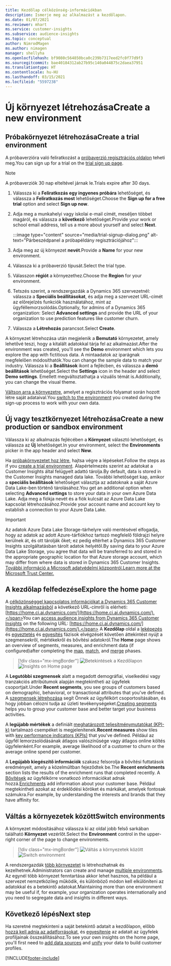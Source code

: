```yaml
---
title: Kezdőlap célközönség-információkban
description: Ismerje meg az alkalmazást a kezdőlapon.
ms.date: 01/07/2021
ms.reviewer: mhart
ms.service: customer-insights
ms.subservice: audience-insights
ms.topic: conceptual
author: NimrodMagen
ms.author: nimagen
manager: shellyha
ms.openlocfilehash: bf9080c564850bca0c239b7317eed2fc0f77d9f3
ms.sourcegitcommit: bae40184312ab27b95c140a044875c2daea37951
ms.translationtype: HT
ms.contentlocale: hu-HU
ms.lasthandoff: 03/15/2021
ms.locfileid: "5597238"
---
```

# <a name="create-a-new-environment"></a><span data-ttu-id="8bcf7-103">Új környezet létrehozása</span><span class="sxs-lookup"><span data-stu-id="8bcf7-103">Create a new environment</span></span>

## <a name="create-a-trial-environment"></a><span data-ttu-id="8bcf7-104">Próbakörnyezet létrehozása</span><span class="sxs-lookup"><span data-stu-id="8bcf7-104">Create a trial environment</span></span>

<span data-ttu-id="8bcf7-105">A próbaverzióra való feliratkozást a [próbaverzió regisztrációs oldalon](https://dynamics.microsoft.com/get-started/free-trial/?appname=customerinsights) teheti meg.</span><span class="sxs-lookup"><span data-stu-id="8bcf7-105">You can sign up for a trial on the [trial sign up page](https://dynamics.microsoft.com/get-started/free-trial/?appname=customerinsights).</span></span> 

> [!NOTE]
> <span data-ttu-id="8bcf7-106">A próbaverziók 30 nap elteltével járnak le.</span><span class="sxs-lookup"><span data-stu-id="8bcf7-106">Trials expire after 30 days.</span></span>

1. <span data-ttu-id="8bcf7-107">Válassza ki a **Feliratkozás egy ingyenes próbára** lehetőséget, és válassza a **Feliratkozás most** lehetőséget.</span><span class="sxs-lookup"><span data-stu-id="8bcf7-107">Choose the **Sign up for a free trial** option and select **Sign up now**.</span></span>

1. <span data-ttu-id="8bcf7-108">Adja meg a munkahelyi vagy iskolai e-mail címét, meséljen többet magáról, és válassza a **következő** lehetőséget.</span><span class="sxs-lookup"><span data-stu-id="8bcf7-108">Provide your work or school email address, tell us a more about yourself and select **Next**.</span></span>

   :::image type="content" source="media/trial-signup-dialog.png" alt-text="Párbeszédpanel a próbapéldány regisztrációjához":::

1. <span data-ttu-id="8bcf7-110">Adja meg az új környezet **nevét**.</span><span class="sxs-lookup"><span data-stu-id="8bcf7-110">Provide a **Name** for your new environment.</span></span> 

1. <span data-ttu-id="8bcf7-111">Válassza ki a próbaverzió típusát.</span><span class="sxs-lookup"><span data-stu-id="8bcf7-111">Select the trial type.</span></span>

1. <span data-ttu-id="8bcf7-112">Válasszon **régiót** a környezethez.</span><span class="sxs-lookup"><span data-stu-id="8bcf7-112">Choose the **Region** for your environment.</span></span>

1. <span data-ttu-id="8bcf7-113">Tetszés szerint, a rendszergazdák a Dynamics 365 szervezetnél: válassza a **Speciális beállításokat**, és adja meg a szervezet URL-címét az előrejelzés funkciók használatához, mint az ügyféllemorzsolódás.</span><span class="sxs-lookup"><span data-stu-id="8bcf7-113">Optionally, for admins of a Dynamics 365 organization: Select **Advanced settings** and provide the URL of your organization to use prediction features like customer churn.</span></span>

1. <span data-ttu-id="8bcf7-114">Válassza a **Létrehozás** parancsot.</span><span class="sxs-lookup"><span data-stu-id="8bcf7-114">Select **Create**.</span></span> 

<span data-ttu-id="8bcf7-115">A környezet létrehozása után megjelenik a **Bemutató** környezetet, amely lehetővé teszi, hogy a kitalált adatokkal tárja fel az alkalmazást.</span><span class="sxs-lookup"><span data-stu-id="8bcf7-115">After the environment was created, you'll see the **Demo** environment which lets you explore the app with fictitious data.</span></span> <span data-ttu-id="8bcf7-116">A mintaadatok az iparágnak megfelelően módosíthatók.</span><span class="sxs-lookup"><span data-stu-id="8bcf7-116">You can change the sample data to match your industry.</span></span> <span data-ttu-id="8bcf7-117">Válassza ki a **Beállítások** ikont a fejlécben, és válassza a **demó beállítások** lehetőséget.</span><span class="sxs-lookup"><span data-stu-id="8bcf7-117">Select the **Settings** icon in the header and select **Demo settings**.</span></span> <span data-ttu-id="8bcf7-118">Emellett megváltoztathatja a vizuális témát is.</span><span class="sxs-lookup"><span data-stu-id="8bcf7-118">Additionally, you can change the visual theme.</span></span> 

<span data-ttu-id="8bcf7-119">[Váltson arra a környezetre](#switch-environments), amelyet a regisztrációs folyamat során hozott létre saját adataival.</span><span class="sxs-lookup"><span data-stu-id="8bcf7-119">You [switch to the environment](#switch-environments) you created during the sign-up process to work with your own data.</span></span>

## <a name="create-a-new-production-or-sandbox-environment"></a><span data-ttu-id="8bcf7-120">Új vagy tesztkörnyezet létrehozása</span><span class="sxs-lookup"><span data-stu-id="8bcf7-120">Create a new production or sandbox environment</span></span>

<span data-ttu-id="8bcf7-121">Válassza ki az alkalmazás fejlécében a **Környezet** választó lehetőséget, és válassza az **Új** lehetőséget.</span><span class="sxs-lookup"><span data-stu-id="8bcf7-121">In your environment, select the **Environments** picker in the app header and select **New**.</span></span>

<span data-ttu-id="8bcf7-122">Ha [próbakörnyezetet hoz létre](#create-a-trial-environment), hajtsa végre a lépéseket.</span><span class="sxs-lookup"><span data-stu-id="8bcf7-122">Follow the steps as if you [create a trial environment](#create-a-trial-environment).</span></span> <span data-ttu-id="8bcf7-123">Alapértelmezés szerint az adatokat a Customer Insights által felügyelt adattó tárolja.</span><span class="sxs-lookup"><span data-stu-id="8bcf7-123">By default, data is stored in the Customer Insights managed data lake.</span></span> <span data-ttu-id="8bcf7-124">További lehetőséget kap, amikor a **speciális beállítások** lehetőséget választja az adatoknak a saját Azure Data Lake-ben történő tárolásához.</span><span class="sxs-lookup"><span data-stu-id="8bcf7-124">You get an additional option when selecting **Advanced settings** to store your data in your own Azure Data Lake.</span></span> <span data-ttu-id="8bcf7-125">Adja meg a fiókja nevét és a fiók kulcsát az Azure Data Lake kapcsolat létrehozásához.</span><span class="sxs-lookup"><span data-stu-id="8bcf7-125">Provide your account name and account key to establish a connection to your Azure Data Lake.</span></span> 

> [!IMPORTANT]
> <span data-ttu-id="8bcf7-126">Az adatok Azure Data Lake Storage-tárhelyre való mentésével elfogadja, hogy az adatok az adott Azure-tárfiókhoz tartozó megfelelő földrajzi helyre kerülnek át, és ott tárolják őket; ez pedig eltérhet a Dynamics 365 Customer Insights szolgáltatásban tárolt adatok helyétől.</span><span class="sxs-lookup"><span data-stu-id="8bcf7-126">By saving data to your Azure Data Lake Storage, you agree that data will be transferred to and stored in the appropriate geographic location for that Azure storage account, which may differ from where data is stored in Dynamics 365 Customer Insights.</span></span> [<span data-ttu-id="8bcf7-127">További információ a Microsoft adatvédelmi központról.</span><span class="sxs-lookup"><span data-stu-id="8bcf7-127">Learn more at the Microsoft Trust Center.</span></span>](https://www.microsoft.com/trust-center)

## <a name="explore-the-home-page"></a><span data-ttu-id="8bcf7-128">A kezdőlap felfedezése</span><span class="sxs-lookup"><span data-stu-id="8bcf7-128">Explore the home page</span></span>

<span data-ttu-id="8bcf7-129">A [célközönséggel kapcsolatos információkat a Dynamics 365 Customer Insights alkalmazásból](https://home.ci.ai.dynamics.com/) a következő URL-címről is elérheti: [https://home.ci.ai.dynamics.com/](https://home.ci.ai.dynamics.com/).</span><span class="sxs-lookup"><span data-stu-id="8bcf7-129">You can [access audience insights from Dynamics 365 Customer Insights](https://home.ci.ai.dynamics.com/) on the following URL: [https://home.ci.ai.dynamics.com/](https://home.ci.ai.dynamics.com/).</span></span>
<span data-ttu-id="8bcf7-130">A **Kezdőlap** oldal a [leképezés](map-entities.md) és [egyeztetés](match-entities.md) és [egyesítés](merge-entities.md) fázisok elvégzését követően áttekintést nyújt a szegmensekről, mértékekről és bővítési adatokról.</span><span class="sxs-lookup"><span data-stu-id="8bcf7-130">The **Home** page shows an overview of segments, measures, and enrichment data (if configured)after completing the [map](map-entities.md), [match](match-entities.md), and [merge](merge-entities.md) phases.</span></span>

> [!div class="mx-imgBorder"] 
> <span data-ttu-id="8bcf7-131">![Betekintések a Kezdőlapon](media/home-page-insights.png "Betekintések a Kezdőlapon")</span><span class="sxs-lookup"><span data-stu-id="8bcf7-131">![Insights on Home page](media/home-page-insights.png "Insights on Home page")</span></span>

<span data-ttu-id="8bcf7-132">A **Legutóbbi szegmensek** alatt a megadott demográfiai, viselkedési vagy tranzakciós attribútumok alapján megtekintheti az ügyfelek csoportjait.</span><span class="sxs-lookup"><span data-stu-id="8bcf7-132">Under **Recent segments**, you see groups of customers based on demographic, behavioral, or transactional attributes that you've defined.</span></span> <span data-ttu-id="8bcf7-133">A [szegmensek létrehozása](segments.md) segít Önnek az ügyfélkört csoportosításában, és hogy jobban célozni tudja az üzleti tevékenységeket.</span><span class="sxs-lookup"><span data-stu-id="8bcf7-133">[Creating segments](segments.md) helps you to group your customer base and better target your business activities.</span></span>

<span data-ttu-id="8bcf7-134">A **legújabb mértékek** a definiált [meghatározott teljesítménymutatókat (KPI-k)](measures.md) tartalmazó csempéket is megjelenítenek.</span><span class="sxs-lookup"><span data-stu-id="8bcf7-134">**Recent measures** show tiles with [key performance indicators (KPIs)](measures.md) that you've defined.</span></span> <span data-ttu-id="8bcf7-135">Például az ügyfél lemorzsolódásának átlagos valószínűsége vagy átlagos online költés ügyfelenként.</span><span class="sxs-lookup"><span data-stu-id="8bcf7-135">For example, average likelihood of a customer to churn or the average online spend per customer.</span></span>

<span data-ttu-id="8bcf7-136">A **Legújabb kiegészítő információk** szakasz felsorolja a bővítési futtatások eredményeit, amely a közelmúltban fejeződtek be.</span><span class="sxs-lookup"><span data-stu-id="8bcf7-136">The **Recent enrichments** section lists the results of the enrichment runs that completed recently.</span></span> <span data-ttu-id="8bcf7-137">A [Bővítések](enrichment-hub.md) az ügyfélkörre vonatkozó információkat adnak hozzá.</span><span class="sxs-lookup"><span data-stu-id="8bcf7-137">[Enrichments](enrichment-hub.md) add information about your customer base.</span></span> <span data-ttu-id="8bcf7-138">Például megtekintheti azokat az érdeklődési köröket és márkákat, amelyek fontosak számukra.</span><span class="sxs-lookup"><span data-stu-id="8bcf7-138">For example, by understanding the interests and brands that they have affinity for.</span></span>

## <a name="switch-environments"></a><span data-ttu-id="8bcf7-139">Váltás a környezetek között</span><span class="sxs-lookup"><span data-stu-id="8bcf7-139">Switch environments</span></span>

<span data-ttu-id="8bcf7-140">A környezet módosításához válassza ki az oldal jobb felső sarkában található **Környezet** vezérlőt.</span><span class="sxs-lookup"><span data-stu-id="8bcf7-140">Select the **Environment** control in the upper-right corner of the page to change environments.</span></span>

> [!div class="mx-imgBorder"] 
> <span data-ttu-id="8bcf7-141">![Váltás a környezetek között](media/home-page-environment-switcher.png "Váltás a környezetek között")</span><span class="sxs-lookup"><span data-stu-id="8bcf7-141">![Switch environment](media/home-page-environment-switcher.png "Switch environment")</span></span>

<span data-ttu-id="8bcf7-142">A rendszergazdák [több környezetet](manage-environments.md) is létrehozhatnak és kezelhetnek.</span><span class="sxs-lookup"><span data-stu-id="8bcf7-142">Administrators can create and manage [multiple environments](manage-environments.md).</span></span> <span data-ttu-id="8bcf7-143">Az egynél több környezet fenntartása akkor lehet hasznos, ha például a szervezet nemzetközileg működik, és különböző módon kell elkülöníteni az adatokkal és a betekintő adatokat.</span><span class="sxs-lookup"><span data-stu-id="8bcf7-143">Maintaining more than one environment may be useful if, for example, your organization operates internationally and you need to segregate data and insights in different ways.</span></span>

## <a name="next-step"></a><span data-ttu-id="8bcf7-144">Következő lépés</span><span class="sxs-lookup"><span data-stu-id="8bcf7-144">Next step</span></span>

<span data-ttu-id="8bcf7-145">Ha szeretné megtekinteni a saját betekintő adatait a kezdőlapon, előbb [hozzá kell adnia az adatforrásokat](data-sources.md), és [egyesítenie](data-unification.md) az adatait az ügyfelek profiljainak összeállításához.</span><span class="sxs-lookup"><span data-stu-id="8bcf7-145">To see your own insights on the home page, you'll first need to [add data sources](data-sources.md) and [unify](data-unification.md) your data to build customer profiles.</span></span>


[!INCLUDE[footer-include](../includes/footer-banner.md)]